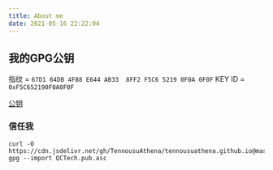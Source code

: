 ```yaml
---
title: About me
date: 2021-05-16 22:22:04
---
```





## 我的GPG公钥
指纹 = `67D1 64DB 4F88 E644 AB33  8FF2 F5C6 5219 0F0A 0F0F`
KEY ID = `0xF5C652190F0A0F0F`

[公钥](https://cdn.jsdelivr.net/gh/TennousuAthena/tennousuathena.github.io@master/source/gpg_keys/QCTech.pub.asc)


### 信任我
```
curl -O https://cdn.jsdelivr.net/gh/TennousuAthena/tennousuathena.github.io@master/source/gpg_keys/QCTech.pub.asc
gpg --import QCTech.pub.asc
```